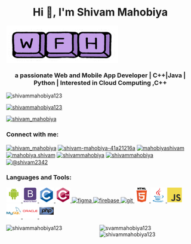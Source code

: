 
<h1 align="center">Hi 👋, I'm Shivam Mahobiya</h1>
<img align="center" src="https://github.com/shivamMahobiya123/shivamMahobiya123/blob/main/wfm.gif" height="100px" width="300px" alt="shivammahobiya123" /></a> </p>

<h3 align="center">a passionate Web and Mobile App Developer | C++|Java | Python | Interested in Cloud Computing ,C++
</h3>

<p align="left"> <img src="https://komarev.com/ghpvc/?username=shivammahobiya123&label=Profile%20views&color=0e75b6&style=flat" alt="shivammahobiya123" /> </p>

<p align="left"> <a href="https://github.com/ryo-ma/github-profile-trophy"><img src="https://github-profile-trophy.vercel.app/?username=shivammahobiya123" alt="shivammahobiya123" /></a> </p>

<p align="left"> <a href="https://twitter.com/shivam_mahobiya" target="blank"><img src="https://img.shields.io/twitter/follow/shivam_mahobiya?logo=twitter&style=for-the-badge" alt="shivam_mahobiya" /></a> </p>

<h3 align="left">Connect with me:</h3>
<p align="left">
<a href="https://twitter.com/shivam_mahobiya" target="blank"><img align="center" src="https://raw.githubusercontent.com/rahuldkjain/github-profile-readme-generator/master/src/images/icons/Social/twitter.svg" alt="shivam_mahobiya" height="30" width="40" /></a>
<a href="https://linkedin.com/in/shivam-mahobiya-41a21216a" target="blank"><img align="center" src="https://raw.githubusercontent.com/rahuldkjain/github-profile-readme-generator/master/src/images/icons/Social/linked-in-alt.svg" alt="shivam-mahobiya-41a21216a" height="30" width="40" /></a>
<a href="https://fb.com/mahobiyashivam" target="blank"><img align="center" src="https://raw.githubusercontent.com/rahuldkjain/github-profile-readme-generator/master/src/images/icons/Social/facebook.svg" alt="mahobiyashivam" height="30" width="40" /></a>
<a href="https://instagram.com/mahobiya.shivam" target="blank"><img align="center" src="https://raw.githubusercontent.com/rahuldkjain/github-profile-readme-generator/master/src/images/icons/Social/instagram.svg" alt="mahobiya.shivam" height="30" width="40" /></a>
<a href="https://www.hackerrank.com/shivammahobiya" target="blank"><img align="center" src="https://raw.githubusercontent.com/rahuldkjain/github-profile-readme-generator/master/src/images/icons/Social/hackerrank.svg" alt="shivammahobiya" height="30" width="40" /></a>
<a href="https://www.leetcode.com/shivammahobiya" target="blank"><img align="center" src="https://raw.githubusercontent.com/rahuldkjain/github-profile-readme-generator/master/src/images/icons/Social/leet-code.svg" alt="shivammahobiya" height="30" width="40" /></a>
<a href="https://www.hackerearth.com/@shivam2342" target="blank"><img align="center" src="https://raw.githubusercontent.com/rahuldkjain/github-profile-readme-generator/master/src/images/icons/Social/hackerearth.svg" alt="@shivam2342" height="30" width="40" /></a>
</p>

<h3 align="left">Languages and Tools:</h3>
<p align="left"> <a href="https://developer.android.com" target="_blank"> <img src="https://raw.githubusercontent.com/devicons/devicon/master/icons/android/android-original-wordmark.svg" alt="android" width="40" height="40"/> </a> <a href="https://getbootstrap.com" target="_blank"> <img src="https://raw.githubusercontent.com/devicons/devicon/master/icons/bootstrap/bootstrap-plain-wordmark.svg" alt="bootstrap" width="40" height="40"/> </a> <a href="https://www.cprogramming.com/" target="_blank"> <img src="https://raw.githubusercontent.com/devicons/devicon/master/icons/c/c-original.svg" alt="c" width="40" height="40"/> </a> <a href="https://www.w3schools.com/cpp/" target="_blank"> <img src="https://raw.githubusercontent.com/devicons/devicon/master/icons/cplusplus/cplusplus-original.svg" alt="cplusplus" width="40" height="40"/> </a> <a href="https://www.figma.com/" target="_blank"> <img src="https://www.vectorlogo.zone/logos/figma/figma-icon.svg" alt="figma" width="40" height="40"/> </a> <a href="https://firebase.google.com/" target="_blank"> <img src="https://www.vectorlogo.zone/logos/firebase/firebase-icon.svg" alt="firebase" width="40" height="40"/> </a> <a href="https://git-scm.com/" target="_blank"> <img src="https://www.vectorlogo.zone/logos/git-scm/git-scm-icon.svg" alt="git" width="40" height="40"/> </a> <a href="https://www.w3.org/html/" target="_blank"> <img src="https://raw.githubusercontent.com/devicons/devicon/master/icons/html5/html5-original-wordmark.svg" alt="html5" width="40" height="40"/> </a> <a href="https://www.java.com" target="_blank"> <img src="https://raw.githubusercontent.com/devicons/devicon/master/icons/java/java-original.svg" alt="java" width="40" height="40"/> </a> <a href="https://developer.mozilla.org/en-US/docs/Web/JavaScript" target="_blank"> <img src="https://raw.githubusercontent.com/devicons/devicon/master/icons/javascript/javascript-original.svg" alt="javascript" width="40" height="40"/> </a> <a href="https://www.mysql.com/" target="_blank"> <img src="https://raw.githubusercontent.com/devicons/devicon/master/icons/mysql/mysql-original-wordmark.svg" alt="mysql" width="40" height="40"/> </a> <a href="https://www.oracle.com/" target="_blank"> <img src="https://raw.githubusercontent.com/devicons/devicon/master/icons/oracle/oracle-original.svg" alt="oracle" width="40" height="40"/> </a> <a href="https://www.php.net" target="_blank"> <img src="https://raw.githubusercontent.com/devicons/devicon/master/icons/php/php-original.svg" alt="php" width="40" height="40"/> </a> </p>
  
  <div class="row">    
      <img height="250px" width="250px" align="left" src="https://github-readme-stats.vercel.app/api/top-langs?username=shivammahobiya123&show_icons=true&locale=en&layout=compact" alt="shivammahobiya123" />    
       <img height="250px" width="350px"  src="https://github-readme-stats.vercel.app/api?username=shivammahobiya123&show_icons=true&locale=en" alt="svammahobiya123" />
      <img  height="250px" width="250px" src="https://github-readme-streak-stats.herokuapp.com/?user=shivammahobiya123&" alt="shivammahobiya123" />        
     
  </div>



